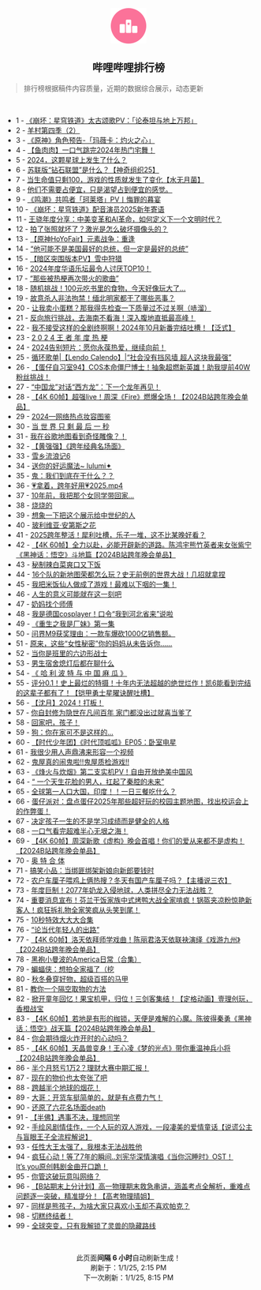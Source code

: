 <div align="center">
    <img src="./assets/icon_rank.png" alt="logo" />
    <h2>哔哩哔哩排行榜</h>
</div>

> 排行榜根据稿件内容质量，近期的数据综合展示，动态更新

<br />

<ul><li><span>1 - <a href=https://www.bilibili.com/BV1uf6tYBEWN target=_blank>《崩坏：星穹铁道》太古颂歌PV：「论泰坦与地上万邦」</a></span></li><li><span>2 - <a href=https://www.bilibili.com/BV11k6sYQEtS target=_blank>羊村第四季（2）</a></span></li><li><span>3 - <a href=https://www.bilibili.com/BV1PH6GYUEZC target=_blank>《原神》角色预告-「玛薇卡：灼火之心」</a></span></li><li><span>4 - <a href=https://www.bilibili.com/BV1Hh6tYoED9 target=_blank>【鱼肉肉】一口气跳完2024年热门宅舞！</a></span></li><li><span>5 - <a href=https://www.bilibili.com/BV1zw68YsEP9 target=_blank>2024，这颗星球上发生了什么？</a></span></li><li><span>6 - <a href=https://www.bilibili.com/BV14UC4YTExB target=_blank>苏联版“钻石联盟”是什么？【神奇组织25】</a></span></li><li><span>7 - <a href=https://www.bilibili.com/BV18A6HYQErc target=_blank>当生命值只剩100，游戏的性质就发生了变化【水无月菌】</a></span></li><li><span>8 - <a href=https://www.bilibili.com/BV18N6hYGEei target=_blank>他们不需要占便宜，只是渴望占到便宜的感觉。</a></span></li><li><span>9 - <a href=https://www.bilibili.com/BV1Qs6aY7E38 target=_blank>《鸣潮》共鸣者「珂莱塔」PV丨悔罪的暮宴</a></span></li><li><span>10 - <a href=https://www.bilibili.com/BV1eQ6EYHEvd target=_blank>《崩坏：星穹铁道》配音演员2025新年寄语</a></span></li><li><span>11 - <a href=https://www.bilibili.com/BV1JJ67YsEz2 target=_blank>王骁年度分享：中美变革和AI革命，如何定义下一个文明时代？</a></span></li><li><span>12 - <a href=https://www.bilibili.com/BV1DM6GY4Edo target=_blank>拍了张照就坏了？激光是怎么破坏摄像头的？</a></span></li><li><span>13 - <a href=https://www.bilibili.com/BV12jChYyEEz target=_blank>【原神HoYoFair】元素战争：重逢</a></span></li><li><span>14 - <a href=https://www.bilibili.com/BV1pc63YVEjG target=_blank>“他可能不是美国最好的总统，但一定是最好的总统”</a></span></li><li><span>15 - <a href=https://www.bilibili.com/BV1RG6nYdEzg target=_blank>【暗区突围版本PV】雪中狩猎</a></span></li><li><span>16 - <a href=https://www.bilibili.com/BV16bChYiEv3 target=_blank>2024年度华语乐坛最令人讨厌TOP10！</a></span></li><li><span>17 - <a href=https://www.bilibili.com/BV11G6hYqEA7 target=_blank>“那些被热梗再次带火的歌曲”</a></span></li><li><span>18 - <a href=https://www.bilibili.com/BV1bQ6gYJEFg target=_blank>随机挑战！100元吃书里的食物，今天好像玩大了…</a></span></li><li><span>19 - <a href=https://www.bilibili.com/BV1df63YYEj2 target=_blank>故意杀人非法拘禁！缅北明家都干了哪些恶事？</a></span></li><li><span>20 - <a href=https://www.bilibili.com/BV1pC6aYNEG1 target=_blank>让我卖小蛋糕？那我得先检查一下质量过不过关啊（哧溜）</a></span></li><li><span>21 - <a href=https://www.bilibili.com/BV1176GYnEco target=_blank>反向旅行挑战，去海南不看海！深入腹地直抵最高峰！</a></span></li><li><span>22 - <a href=https://www.bilibili.com/BV1jXC8YwEym target=_blank>我不接受这样的全剧终啊啊！2024年10月新番完结吐槽！【泛式】</a></span></li><li><span>23 - <a href=https://www.bilibili.com/BV1Qe6bYCExr target=_blank>2&nbsp;0&nbsp;2&nbsp;4&nbsp;王&nbsp;者&nbsp;年&nbsp;度&nbsp;热&nbsp;梗</a></span></li><li><span>24 - <a href=https://www.bilibili.com/BV1q26EYREKq target=_blank>2024告别短片：愿你永葆热爱，继续向前！</a></span></li><li><span>25 - <a href=https://www.bilibili.com/BV1Je6WYuEVu target=_blank>循环歌单|【Lendo&nbsp;Calendo】|“社会没有挡风墙&nbsp;超人这块我最强”</a></span></li><li><span>26 - <a href=https://www.bilibili.com/BV1iF6xYgExR target=_blank>【蛋仔自习室94】COS本命僵尸博士！抽象超燃新英雄！助我提前40W粉丝挑战！</a></span></li><li><span>27 - <a href=https://www.bilibili.com/BV1w967YwE1D target=_blank>“中国龙”对话“西方龙”：下一个龙年再见！</a></span></li><li><span>28 - <a href=https://www.bilibili.com/BV1vk6GYPE8y target=_blank>【4K&nbsp;60帧】超强live！周深《Fire》燃爆全场！【2024B站跨年晚会单品】</a></span></li><li><span>29 - <a href=https://www.bilibili.com/BV1Gs63YoEA6 target=_blank>2024—网络热点妆容图鉴</a></span></li><li><span>30 - <a href=https://www.bilibili.com/BV1n567YZEkU target=_blank>当&nbsp;世&nbsp;界&nbsp;只&nbsp;剩&nbsp;最&nbsp;后&nbsp;一&nbsp;秒</a></span></li><li><span>31 - <a href=https://www.bilibili.com/BV1iqChYcEU3 target=_blank>我在谷歌地图看到奇怪雕像？！</a></span></li><li><span>32 - <a href=https://www.bilibili.com/BV1SL65Y8ELU target=_blank>【黄强强】《跨年经典名场面》</a></span></li><li><span>33 - <a href=https://www.bilibili.com/BV1cL6bYoEbt target=_blank>雪乡流浪记6</a></span></li><li><span>34 - <a href=https://www.bilibili.com/BV1TB6VYdEb4 target=_blank>送你的好运魔法~&nbsp;lulumi✦</a></span></li><li><span>35 - <a href=https://www.bilibili.com/BV14u6hYzE38 target=_blank>鬼：我们到底在干什么？？</a></span></li><li><span>36 - <a href=https://www.bilibili.com/BV1i7CnYPEiH target=_blank>💗拿着，跨年好用💗2025.mp4</a></span></li><li><span>37 - <a href=https://www.bilibili.com/BV1TeC8Y5EWV target=_blank>10年前，我把那个女同学带回家…</a></span></li><li><span>38 - <a href=https://www.bilibili.com/BV1JT63YuEMV target=_blank>烧烧的</a></span></li><li><span>39 - <a href=https://www.bilibili.com/BV1FE6bYREP3 target=_blank>想象一下把这个展示给中世纪的人</a></span></li><li><span>40 - <a href=https://www.bilibili.com/BV12x6EYuEeB target=_blank>玻利维亚·安第斯之花</a></span></li><li><span>41 - <a href=https://www.bilibili.com/BV1gY6VYcEn3 target=_blank>2025跨年整活！犀利吐槽，乐子一堆，这不比某晚好看？</a></span></li><li><span>42 - <a href=https://www.bilibili.com/BV17H6LYLEbj target=_blank>【4K&nbsp;60帧】全力以赴，必能开辟新的道路。陈鸿宇熊竹英者来女张紫宁《黑神话：悟空》斗地篇【2024B站跨年晚会单品】</a></span></li><li><span>43 - <a href=https://www.bilibili.com/BV1LS6tYyEMC target=_blank>秘制辣白菜爽口又下饭</a></span></li><li><span>44 - <a href=https://www.bilibili.com/BV1qeChYAEK6 target=_blank>16个队的新地图荣都怎么玩？史无前例的世界大战！几招就拿捏</a></span></li><li><span>45 - <a href=https://www.bilibili.com/BV1i4CsYCE3N target=_blank>我把米饭仙人做成了游戏！最难以下咽的一集！</a></span></li><li><span>46 - <a href=https://www.bilibili.com/BV1ZL6eYwEiF target=_blank>人生的意义可能就在这一刻吧</a></span></li><li><span>47 - <a href=https://www.bilibili.com/BV1N36hYMEM9 target=_blank>奶妈找个师傅</a></span></li><li><span>48 - <a href=https://www.bilibili.com/BV19o68YmE54 target=_blank>我是德国cosplayer！口令“我到河北省来”说啦</a></span></li><li><span>49 - <a href=https://www.bilibili.com/BV1vj63YAEhn target=_blank>《重生之我是厂妹》第一集</a></span></li><li><span>50 - <a href=https://www.bilibili.com/BV1jm68Y9EHg target=_blank>问界M9获奖理由：一款车爆砍1000亿销售额。</a></span></li><li><span>51 - <a href=https://www.bilibili.com/BV1DK6GYZE2q target=_blank>原来，这些“女性秘密”你的妈妈从未告诉你……</a></span></li><li><span>52 - <a href=https://www.bilibili.com/BV16668YbEHt target=_blank>当你是班里的六边形战士</a></span></li><li><span>53 - <a href=https://www.bilibili.com/BV1GD6xYKESt target=_blank>男生宿舍熄灯后都在聊什么</a></span></li><li><span>54 - <a href=https://www.bilibili.com/BV1ht63YREAq target=_blank>《&nbsp;哈&nbsp;利&nbsp;波&nbsp;特&nbsp;与&nbsp;中&nbsp;国&nbsp;麻&nbsp;瓜&nbsp;》</a></span></li><li><span>55 - <a href=https://www.bilibili.com/BV1cqCxYdEKD target=_blank>评分0.1！史上最烂的特摄！十年内无法超越的绝世烂作！凯6能看到完结的这辈子都有了！【铠甲勇士星曜诀醒吐槽】</a></span></li><li><span>56 - <a href=https://www.bilibili.com/BV1pn6HYgEcp target=_blank>【沈月】2024！打板！</a></span></li><li><span>57 - <a href=https://www.bilibili.com/BV1Vo68YmEHM target=_blank>你自封修为隐世在凡间百年&nbsp;家门都没出过就喜当爹了</a></span></li><li><span>58 - <a href=https://www.bilibili.com/BV11eC8Y5E2U target=_blank>回家吧，孩子！</a></span></li><li><span>59 - <a href=https://www.bilibili.com/BV1Np6vYjEh6 target=_blank>狗：你在家可不是这样的…</a></span></li><li><span>60 - <a href=https://www.bilibili.com/BV1ad6tY6EoE target=_blank>【时代少年团】《时代顶呱呱》EP05：卧室电星</a></span></li><li><span>61 - <a href=https://www.bilibili.com/BV1EUCEYNEme target=_blank>我很少用人声鼎沸来形容一个视频</a></span></li><li><span>62 - <a href=https://www.bilibili.com/BV1Gh6LYuEqM target=_blank>鬼屋真的闹鬼啦!!鬼屋质检游戏!!</a></span></li><li><span>63 - <a href=https://www.bilibili.com/BV1b2CbYjEhf target=_blank>《烽火与炊烟》第二支实机PV！自由开放绝美中国风</a></span></li><li><span>64 - <a href=https://www.bilibili.com/BV1JG6VYCE7h target=_blank>“&nbsp;一个天生花脸的男人，扛起了秦腔的未来”</a></span></li><li><span>65 - <a href=https://www.bilibili.com/BV1K3CbY3Emo target=_blank>全球第一人口大国，印度！！一日三餐吃什么？</a></span></li><li><span>66 - <a href=https://www.bilibili.com/BV1BVCaYiE77 target=_blank>蛋仔派对：盘点蛋仔2025年那些超好玩的校园主题地图，找出校运会上的作弊蛋！</a></span></li><li><span>67 - <a href=https://www.bilibili.com/BV1bH68YrEa1 target=_blank>决定孩子一生的不是学习成绩而是健全的人格</a></span></li><li><span>68 - <a href=https://www.bilibili.com/BV12W6tYaEY5 target=_blank>一口气看完超难半心无垠之海！</a></span></li><li><span>69 - <a href=https://www.bilibili.com/BV16h6GYrEtv target=_blank>【4K&nbsp;60帧】周深新歌《虚构》晚会首唱！你们的爱从来都不是虚构！【2024B站跨年晚会单品】</a></span></li><li><span>70 - <a href=https://www.bilibili.com/BV1BD6aY8Eoo target=_blank>奥&nbsp;特&nbsp;合&nbsp;体</a></span></li><li><span>71 - <a href=https://www.bilibili.com/BV1aoCAYCEWL target=_blank>搞笑小品：当绑匪绑架新娘向新郎要钱时</a></span></li><li><span>72 - <a href=https://www.bilibili.com/BV1WN6VYEE7Y target=_blank>农户车厘子喂鸡上俩热搜？冬天有国产车厘子吗？【主播说三农】</a></span></li><li><span>73 - <a href=https://www.bilibili.com/BV1UN6hYgE92 target=_blank>年度巨制！2077年奶龙入侵地球，人类拼尽全力无法战胜？</a></span></li><li><span>74 - <a href=https://www.bilibili.com/BV1se68YYEbR target=_blank>重要消息宣布！芬兰干饭家族中式烤鸭大战全家啃疯！锅盔夹凉粉惊艳新客人！疯狂拆礼物全家笑疯从头笑到尾！</a></span></li><li><span>75 - <a href=https://www.bilibili.com/BV15zCJYcEjf target=_blank>10秒特效大大大合集</a></span></li><li><span>76 - <a href=https://www.bilibili.com/BV1Wf6gYyE77 target=_blank>“论当代年轻人的出路”</a></span></li><li><span>77 - <a href=https://www.bilibili.com/BV1kP63Y3Eys target=_blank>【4K&nbsp;60帧】洛天依拜师学戏曲！陈丽君洛天依联袂演绎《戏游九州》【2024B站跨年晚会单品】</a></span></li><li><span>78 - <a href=https://www.bilibili.com/BV1KB6VYdEP5 target=_blank>黑袍小曼波的America日常（合集）</a></span></li><li><span>79 - <a href=https://www.bilibili.com/BV1n3CnYuEjh target=_blank>蝙蝠侠：想拍全家福了（挖</a></span></li><li><span>80 - <a href=https://www.bilibili.com/BV1b76tYiE4C target=_blank>秋冬叠穿好物，超级百搭的马甲</a></span></li><li><span>81 - <a href=https://www.bilibili.com/BV1BK68YQEFZ target=_blank>教你一个隔空取物的方法</a></span></li><li><span>82 - <a href=https://www.bilibili.com/BV1uR6xYYEbL target=_blank>掀开童年回忆！果宝机甲，归位！三剑客集结！【定格动画】壹理创玩，香橙战宝</a></span></li><li><span>83 - <a href=https://www.bilibili.com/BV18X6GY4E8h target=_blank>【4K&nbsp;60帧】若地是有形的枷锁，天便是难解的心魔。陈彼得秦勇《黑神话：悟空》战天篇【2024B站跨年晚会单品】</a></span></li><li><span>84 - <a href=https://www.bilibili.com/BV16S6pYuEG9 target=_blank>你会期待烟火炸开时的心动吗？</a></span></li><li><span>85 - <a href=https://www.bilibili.com/BV1n36VY5EhA target=_blank>【4K&nbsp;60帧】天晶兽变身！王心凌《梦的光点》带你重温神兵小将【2024B站跨年晚会单品】</a></span></li><li><span>86 - <a href=https://www.bilibili.com/BV1uf6tYBEpM target=_blank>半个月怒亏1万2？理财大赛中期汇报！</a></span></li><li><span>87 - <a href=https://www.bilibili.com/BV1M16JYLEUp target=_blank>现在的物价也太夸张了吧</a></span></li><li><span>88 - <a href=https://www.bilibili.com/BV1ws6YYTExP target=_blank>跨越半个地球的烟花！</a></span></li><li><span>89 - <a href=https://www.bilibili.com/BV1Mq6VY4E6Y target=_blank>大哥：开货车挺简单的，就是有点费力气！</a></span></li><li><span>90 - <a href=https://www.bilibili.com/BV1KP64Y4EUF target=_blank>还原了六花名场面death</a></span></li><li><span>91 - <a href=https://www.bilibili.com/BV1xXCbYGE6k target=_blank>【半佛】遇事不决，理想同学</a></span></li><li><span>92 - <a href=https://www.bilibili.com/BV1E268YsEmg target=_blank>手绘风剧情佳作，一个人玩的双人游戏，一段凄美的爱情童话【说谎公主与盲眼王子全流程解说】</a></span></li><li><span>93 - <a href=https://www.bilibili.com/BV15S6tYyEZ9 target=_blank>任性大王太强了，我根本无法战胜他</a></span></li><li><span>94 - <a href=https://www.bilibili.com/BV1zS6pYuEGF target=_blank>疯狂心动！等了7年的瞬间..刘宪华深情演唱《当你沉睡时》OST！It’s&nbsp;you原创韩剧金曲开口跪！</a></span></li><li><span>95 - <a href=https://www.bilibili.com/BV17x6hYZEzJ target=_blank>你管这破玩意叫网络？</a></span></li><li><span>96 - <a href=https://www.bilibili.com/BV1sp6WY2EJG target=_blank>【B站期末上分计划】高一物理期末救急串讲，涵盖考点全解析，重难点问题逐一突破，精准提分！【高考物理晴姐】</a></span></li><li><span>97 - <a href=https://www.bilibili.com/BV1GW63YtE23 target=_blank>同样是熊孩子，为啥大家只喜欢小玉却不喜欢帕克？</a></span></li><li><span>98 - <a href=https://www.bilibili.com/BV1YFC6Y7EB4 target=_blank>切糕终结者！</a></span></li><li><span>99 - <a href=https://www.bilibili.com/BV1SrCsYPEba target=_blank>全球突变，只有我解锁了灵兽的隐藏路线</a></span></li></ul>

<br />

<p align=center>此页面<strong>间隔 6 小时</strong>自动刷新生成！<br>刷新于：1/1/25, 2:15 PM<br>下一次刷新：1/1/25, 8:15 PM</p>
